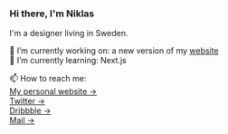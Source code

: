 ### Hi there, I'm Niklas

I'm a designer living in Sweden.

🔭 I’m currently working on: a new version of my [website](https://niklaspeterson.com/) <br />
🌱 I’m currently learning: Next.js <br />

📫 How to reach me: <br />
[My personal website &rarr;](https://niklaspeterson.com/) <br />
[Twitter &rarr;](https://twitter.com/niklas_peterson) <br />
[Dribbble &rarr;](https://dribbble.com/niklaspeterson) <br />
[Mail &rarr;](mailto:deisgn.npeterson@icloud.com)

<!--
![Niklas's github stats](https://github-readme-stats.vercel.app/api?username=NiklasPeterson&show_icons=true) 
![top-lang](https://github-readme-stats.vercel.app/api/top-langs/?username=NiklasPeterson&layout=compact)
-->

<!--
**NiklasPeterson/NiklasPeterson** is a ✨ _special_ ✨ repository because its `README.md` (this file) appears on your GitHub profile.

Here are some ideas to get you started:

- 🔭 I’m currently working on ...
- 🌱 I’m currently learning ...
- 👯 I’m looking to collaborate on ...
- 🤔 I’m looking for help with ...
- 💬 Ask me about ...
- 📫 How to reach me: ...
- 😄 Pronouns: ...
- ⚡ Fun fact: ...
-->
